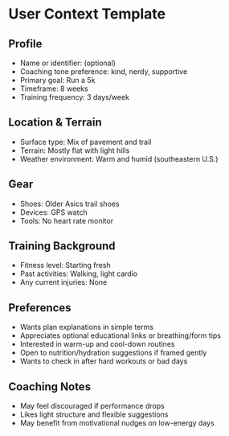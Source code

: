 # User Context Template

## Profile
- Name or identifier: (optional)
- Coaching tone preference: kind, nerdy, supportive
- Primary goal: Run a 5k
- Timeframe: 8 weeks
- Training frequency: 3 days/week

## Location & Terrain
- Surface type: Mix of pavement and trail
- Terrain: Mostly flat with light hills
- Weather environment: Warm and humid (southeastern U.S.)

## Gear
- Shoes: Older Asics trail shoes
- Devices: GPS watch
- Tools: No heart rate monitor

## Training Background
- Fitness level: Starting fresh
- Past activities: Walking, light cardio
- Any current injuries: None

## Preferences
- Wants plan explanations in simple terms
- Appreciates optional educational links or breathing/form tips
- Interested in warm-up and cool-down routines
- Open to nutrition/hydration suggestions if framed gently
- Wants to check in after hard workouts or bad days

## Coaching Notes
- May feel discouraged if performance drops
- Likes light structure and flexible suggestions
- May benefit from motivational nudges on low-energy days
